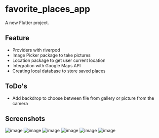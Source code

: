 # favorite_places_app

A new Flutter project.

## Feature

- Providers with riverpod
- Image Picker package to take pictures
- Location package to get user current location
- Integration with Google Maps API
- Creating local database to store saved places

## ToDo's

- Add backdrop to choose between file from gallery or picture from the camera


## Screenshots

![image](https://github.com/user-attachments/assets/4839c9d1-59e3-4eff-94b6-badffb7b97b5)
![image](https://github.com/user-attachments/assets/b99be7eb-0f9f-4f86-9448-41e751047f0e)
![image](https://github.com/user-attachments/assets/f0fc542e-022b-4b35-b1f8-6e24c9207d04)
![image](https://github.com/user-attachments/assets/8c65dd25-2244-40af-aadf-406e29edf4a3)
![image](https://github.com/user-attachments/assets/1bfdbf37-c26a-4ad3-ba8c-3a3b14c6890a)
![image](https://github.com/user-attachments/assets/98cece43-d53c-4cfc-9d95-28ec88f28077)
